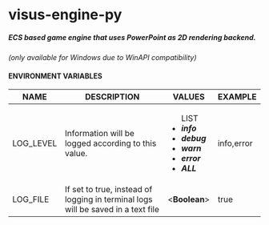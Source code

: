 # visus-engine-py

##### **ECS** based **game engine** that uses **PowerPoint** as 2D rendering backend.
*(only available for Windows due to WinAPI compatibility)*

#### ENVIRONMENT VARIABLES

| NAME  | DESCRIPTION  | VALUES  | EXAMPLE |
|---|---|---|---|
| LOG_LEVEL  | Information will be logged according to this value.  | <ul>LIST<li>***info***</li><li>***debug***</li><li>***warn***</li><li>***error***</li><li>***ALL***</li>| info,error |
| LOG_FILE  | If set to true, instead of logging in terminal logs will be saved in a text file  |  <**Boolean**> | true |
